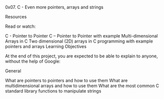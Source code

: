 0x07. C - Even more pointers, arrays and strings

Resources

Read or watch:

C - Pointer to Pointer
C – Pointer to Pointer with example
Multi-dimensional Arrays in C
Two dimensional (2D) arrays in C programming with example
pointers and arrays
Learning Objectives

At the end of this project, you are expected to be able to explain to anyone, without the help of Google:

General

What are pointers to pointers and how to use them
What are multidimensional arrays and how to use them
What are the most common C standard library functions to manipulate strings

